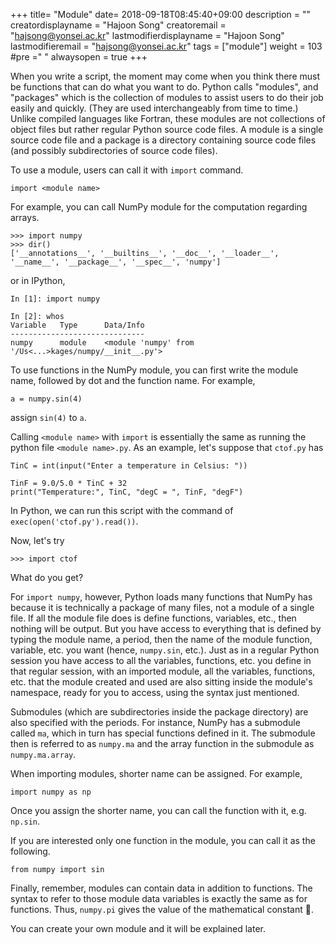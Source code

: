 +++
title= "Module"
date= 2018-09-18T08:45:40+09:00
description = ""
creatordisplayname = "Hajoon Song"
creatoremail = "hajsong@yonsei.ac.kr"
lastmodifierdisplayname = "Hajoon Song"
lastmodifieremail = "hajsong@yonsei.ac.kr"
tags = ["module"]
weight = 103
#pre ="<i class='fa fa-edit' ></i> "
alwaysopen = true
+++

When you write a script, the moment may come when you think there must be functions that can do what you want to do.
Python calls "modules", and "packages" which is the collection of modules to assist users to do their job easily and quickly. (They are used interchangeably from time to time.)
Unlike compiled languages like Fortran, these modules are not collections of object files but rather regular Python source code files.
A module is a single source code file and a package is a directory containing
source code files (and possibly subdirectories of source code files).

To use a module, users can call it with ```import``` command.
```
import <module name>
```
For example, you can call NumPy module for the computation regarding arrays.
```
>>> import numpy
>>> dir()
['__annotations__', '__builtins__', '__doc__', '__loader__', '__name__', '__package__', '__spec__', 'numpy']
```
or in IPython,
```
In [1]: import numpy

In [2]: whos
Variable   Type      Data/Info
------------------------------
numpy      module    <module 'numpy' from '/Us<...>kages/numpy/__init__.py'>
```
To use functions in the NumPy module, you can first write the module name, followed by dot and the function name. For example,
```
a = numpy.sin(4)
```
assign ```sin(4)``` to ```a```.

Calling ```<module name>``` with ```import``` is essentially the same as running the python file ```<module name>.py```. As an example, let's suppose that ```ctof.py``` has
```
TinC = int(input("Enter a temperature in Celsius: "))

TinF = 9.0/5.0 * TinC + 32
print("Temperature:", TinC, "degC = ", TinF, "degF")
```
In Python, we can run this script with the command of ```exec(open('ctof.py').read())```.

Now, let's try
```
>>> import ctof
```
What do you get?

For ```import numpy```, however, Python loads many functions that NumPy has because it is technically a package of many files, not a module of a single file.
If all the module file does is define functions, variables, etc., then nothing will be output.
But you have access to everything that is defined by typing the module name, a period, then the name of the module function, variable, etc. you want (hence, ```numpy.sin```, etc.).
Just as in a regular Python session you have access to all the variables, functions, etc. you define in that regular session, with an imported module, all the variables, functions, etc. that the module
created and used are also sitting inside the module's namespace, ready for you to access, using the syntax just mentioned.

Submodules (which are subdirectories inside the package directory) are also specified with the periods.
For instance, NumPy has a submodule called ```ma```, which in turn has special functions defined in it.
The submodule then is referred to as ```numpy.ma``` and the array function in the submodule as ```numpy.ma.array```.

When importing modules, shorter name can be assigned. For example,
```
import numpy as np
```
Once you assign the shorter name, you can call the function with it, e.g. ```np.sin```.

If you are interested only one function in the module, you can call it as the following.
```
from numpy import sin
```

Finally, remember, modules can contain data in addition to functions.
The syntax to refer to those module data variables is exactly the same as for functions. Thus, ```numpy.pi``` gives the value of the mathematical constant .

You can create your own module and it will be explained later.
